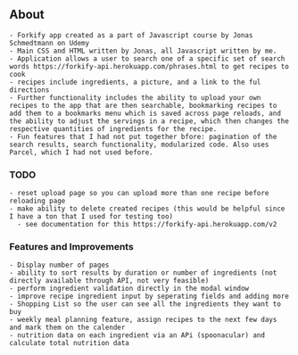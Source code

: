 ## About

    - Forkify app created as a part of Javascript course by Jonas Schmedtmann on Udemy
    - Main CSS and HTML written by Jonas, all Javascript written by me.
    - Application allows a user to search one of a specific set of search words https://forkify-api.herokuapp.com/phrases.html to get recipes to cook
    - recipes include ingredients, a picture, and a link to the ful directions
    - Further functionality includes the ability to upload your own recipes to the app that are then searchable, bookmarking recipes to add them to a bookmarks menu which is saved across page reloads, and the ability to adjust the servings in a recipe, which then changes the respective quantities of ingredients for the recipe.
    - Fun features that I had not put together bfore: pagination of the search results, search functionality, modularized code. Also uses Parcel, which I had not used before.

### TODO

    - reset upload page so you can upload more than one recipe before reloading page
    - make ability to delete created recipes (this would be helpful since I have a ton that I used for testing too)
      - see documentation for this https://forkify-api.herokuapp.com/v2

### Features and Improvements

    - Display number of pages
    - ability to sort results by duration or number of ingredients (not directly available through API, not very feasible)
    - perform ingredient validation directly in the modal window
    - improve recipe ingredient input by seperating fields and adding more
    - Shopping List so the user can see all the ingredients they want to buy
    - weekly meal planning feature, assign recipes to the next few days and mark them on the calender
    - nutrition data on each ingredient via an APi (spoonacular) and calculate total nutrition data
